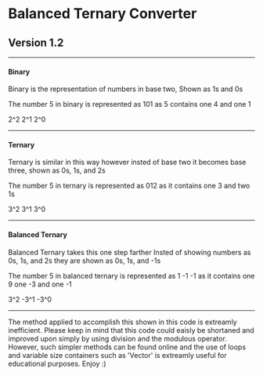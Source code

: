 # Balanced Ternary Converter

## Version 1.2

----

#### Binary 

Binary is the representation of numbers in base two, Shown as 1s and 0s

The number 5 in binary is represented as 101 as 5 contains one 4 and one 1

2^2 2^1 2^0

----

#### Ternary

Ternary is similar in this way however insted of base two it becomes base three, shown as 0s, 1s, and 2s

The number 5 in ternary is represented as 012 as it contains one 3 and two 1s

3^2 3^1 3^0

----

#### Balanced Ternary

Balanced Ternary takes this one step farther 
Insted of showing numbers as 0s, 1s, and 2s they are shown as 0s, 1s, and -1s

The number 5 in balanced ternary is represented as 1 -1 -1 as it contains one 9 one -3 and one -1

3^2 -3^1 -3^0

----

The method applied to accomplish this shown in this code is extreamly inefficient.
Please keep in mind that this code could eaisly be shortaned and improved upon
simply by using division and the modulous operator. However, such simpler 
methods can be found online and the use of loops and variable size containers
such as 'Vector' is extreamly useful for educational purposes. Enjoy :)
